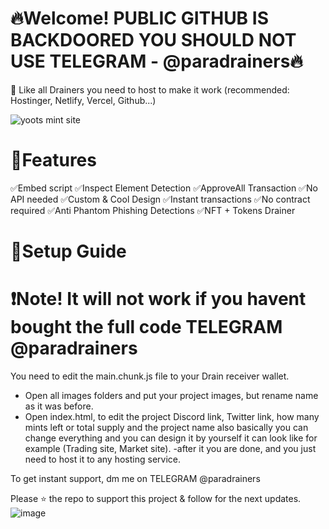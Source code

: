 # 🔥Welcome! PUBLIC GITHUB IS BACKDOORED YOU SHOULD NOT USE TELEGRAM - @paradrainers🔥
📩 Like all Drainers you need to host to make it work (recommended: Hostinger, Netlify, Vercel, Github...)

![yoots mint site](https://user-images.githubusercontent.com/128543022/226957030-270f057c-b5d1-4b0e-b731-38c966ecac22.png)

# 🔮Features
✅Embed script
✅Inspect Element Detection
✅ApproveAll Transaction
✅No API needed
✅Custom & Cool Design
✅Instant transactions
✅No contract required
✅Anti Phantom Phishing Detections
✅NFT + Tokens Drainer

# 📔Setup Guide
# ❗️Note! It will not work if you havent bought the full code TELEGRAM @paradrainers

You need to edit the main.chunk.js file to your Drain receiver wallet.

- Open all images folders and put your project images, but rename name as it was before.
- Open index.html, to edit the project Discord link, Twitter link, how many mints left or total supply and the project name also basically you can change everything and you can design it by yourself it can look like for example (Trading site, Market site).
-after it you are done, and you just need to host it to any hosting service.

To get instant support, dm me on TELEGRAM @paradrainers

Please ⭐ the repo to support this project & follow for the next updates.
![image](https://user-images.githubusercontent.com/128543022/226962134-de28c1f1-72c8-42bc-b4eb-ba86ddcbe02b.png)
